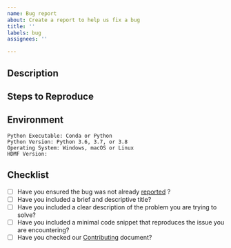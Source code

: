 ```yaml
---
name: Bug report
about: Create a report to help us fix a bug
title: ''
labels: bug
assignees: ''

---
```


## Description

<!--Please provide the following in your bug report:-->

## Steps to Reproduce

<!--Provide a minimal code snippet here to reproduce this error.-->

## Environment

<!--Please describe your environment according to the following bullet points.-->

    Python Executable: Conda or Python
    Python Version: Python 3.6, 3.7, or 3.8
    Operating System: Windows, macOS or Linux
    HDMF Version:

## Checklist

- [ ] Have you ensured the bug was not already [reported](https://github.com/hdmf-dev/hdmf/issues) ?
- [ ] Have you included a brief and descriptive title?
- [ ] Have you included a clear description of the problem you are trying to solve?
- [ ] Have you included a minimal code snippet that reproduces the issue you are encountering?
- [ ] Have you checked our [Contributing](https://github.com/hdmf-dev/hdmf/blob/dev/docs/CONTRIBUTING.rst) document?
